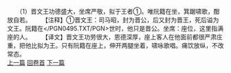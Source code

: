 　　（1）晋文王功德盛大，坐席严敬，拟于王者①。唯阮籍在坐，箕踞啸歌，酣放自若。
　　【注释】①晋文王：司马昭，封为晋公，后又封为晋王，死后谥为文王。阮籍在</PGN0495.TXT/PGN>世时，他只是晋公。坐席：座位，这里指满座的人。
　　【译文】晋文王功劳很大，恩德深厚，座上客人在他面前都很严肃庄重，把他比拟为王。只有阮籍在座上，伸开两腿坐着，啸咏歌唱。痛饮放纵，不改常态。
<br>[上一篇](24_00) [回卷首](24_00) [下一篇](24_02)
